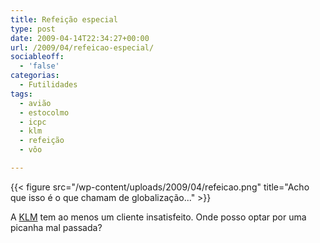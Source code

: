 ```yaml
---
title: Refeição especial
type: post
date: 2009-04-14T22:34:27+00:00
url: /2009/04/refeicao-especial/
sociableoff:
  - 'false'
categorias:
  - Futilidades
tags:
  - avião
  - estocolmo
  - icpc
  - klm
  - refeição
  - vôo

---
```

{{< figure src="/wp-content/uploads/2009/04/refeicao.png" title="Acho que isso é o que chamam de globalização..." >}}

A [KLM][2] tem ao menos um cliente insatisfeito. Onde posso optar por uma picanha mal passada?

 [2]: http://www.klm.com/

